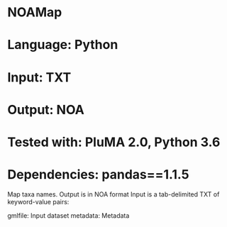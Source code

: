 # NOAMap
# Language: Python
# Input: TXT
# Output: NOA
# Tested with: PluMA 2.0, Python 3.6
# Dependencies: pandas==1.1.5

Map taxa names.  Output is in NOA format
Input is a tab-delimited TXT of keyword-value pairs:

gmlfile: Input dataset
metadata: Metadata
